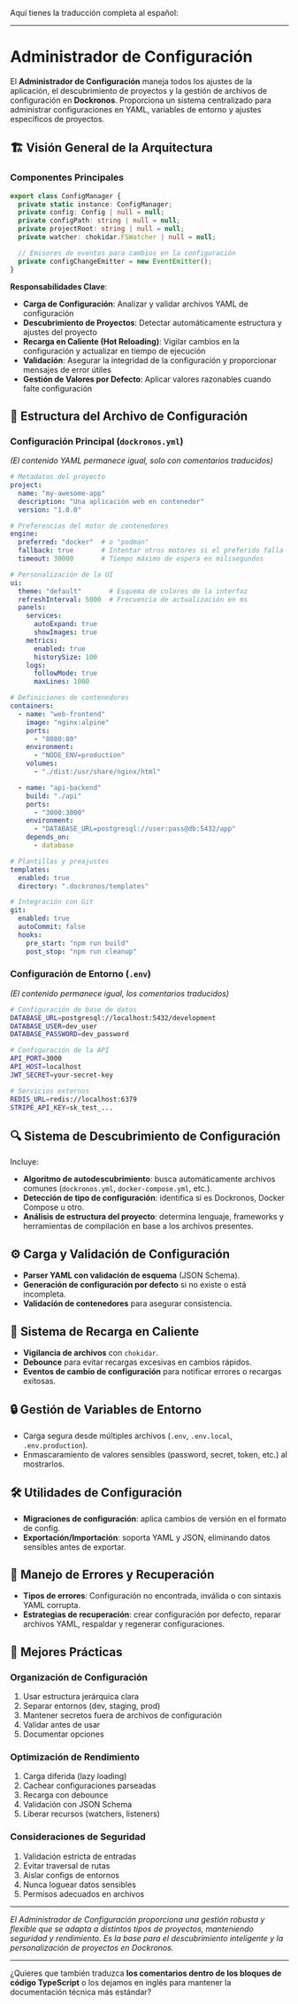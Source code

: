 Aquí tienes la traducción completa al español:

---

# Administrador de Configuración

El **Administrador de Configuración** maneja todos los ajustes de la aplicación, el descubrimiento de proyectos y la gestión de archivos de configuración en **Dockronos**. Proporciona un sistema centralizado para administrar configuraciones en YAML, variables de entorno y ajustes específicos de proyectos.

## 🏗️ Visión General de la Arquitectura

### Componentes Principales

```typescript
export class ConfigManager {
  private static instance: ConfigManager;
  private config: Config | null = null;
  private configPath: string | null = null;
  private projectRoot: string | null = null;
  private watcher: chokidar.FSWatcher | null = null;

  // Emisores de eventos para cambios en la configuración
  private configChangeEmitter = new EventEmitter();
}
```

**Responsabilidades Clave**:

* **Carga de Configuración**: Analizar y validar archivos YAML de configuración
* **Descubrimiento de Proyectos**: Detectar automáticamente estructura y ajustes del proyecto
* **Recarga en Caliente (Hot Reloading)**: Vigilar cambios en la configuración y actualizar en tiempo de ejecución
* **Validación**: Asegurar la integridad de la configuración y proporcionar mensajes de error útiles
* **Gestión de Valores por Defecto**: Aplicar valores razonables cuando falte configuración

## 📁 Estructura del Archivo de Configuración

### Configuración Principal (`dockronos.yml`)

*(El contenido YAML permanece igual, solo con comentarios traducidos)*

```yaml
# Metadatos del proyecto
project:
  name: "my-awesome-app"
  description: "Una aplicación web en contenedor"
  version: "1.0.0"

# Preferencias del motor de contenedores
engine:
  preferred: "docker"  # o "podman"
  fallback: true       # Intentar otros motores si el preferido falla
  timeout: 30000       # Tiempo máximo de espera en milisegundos

# Personalización de la UI
ui:
  theme: "default"       # Esquema de colores de la interfaz
  refreshInterval: 5000  # Frecuencia de actualización en ms
  panels:
    services:
      autoExpand: true
      showImages: true
    metrics:
      enabled: true
      historySize: 100
    logs:
      followMode: true
      maxLines: 1000

# Definiciones de contenedores
containers:
  - name: "web-frontend"
    image: "nginx:alpine"
    ports:
      - "8080:80"
    environment:
      - "NODE_ENV=production"
    volumes:
      - "./dist:/usr/share/nginx/html"

  - name: "api-backend"
    build: "./api"
    ports:
      - "3000:3000"
    environment:
      - "DATABASE_URL=postgresql://user:pass@db:5432/app"
    depends_on:
      - database

# Plantillas y preajustes
templates:
  enabled: true
  directory: ".dockronos/templates"

# Integración con Git
git:
  enabled: true
  autoCommit: false
  hooks:
    pre_start: "npm run build"
    post_stop: "npm run cleanup"
```

### Configuración de Entorno (`.env`)

*(El contenido permanece igual, los comentarios traducidos)*

```bash
# Configuración de base de datos
DATABASE_URL=postgresql://localhost:5432/development
DATABASE_USER=dev_user
DATABASE_PASSWORD=dev_password

# Configuración de la API
API_PORT=3000
API_HOST=localhost
JWT_SECRET=your-secret-key

# Servicios externos
REDIS_URL=redis://localhost:6379
STRIPE_API_KEY=sk_test_...
```

## 🔍 Sistema de Descubrimiento de Configuración

Incluye:

* **Algoritmo de autodescubrimiento**: busca automáticamente archivos comunes (`dockronos.yml`, `docker-compose.yml`, etc.).
* **Detección de tipo de configuración**: identifica si es Dockronos, Docker Compose u otro.
* **Análisis de estructura del proyecto**: determina lenguaje, frameworks y herramientas de compilación en base a los archivos presentes.

## ⚙️ Carga y Validación de Configuración

* **Parser YAML con validación de esquema** (JSON Schema).
* **Generación de configuración por defecto** si no existe o está incompleta.
* **Validación de contenedores** para asegurar consistencia.

## 🔄 Sistema de Recarga en Caliente

* **Vigilancia de archivos** con `chokidar`.
* **Debounce** para evitar recargas excesivas en cambios rápidos.
* **Eventos de cambio de configuración** para notificar errores o recargas exitosas.

## 🔒 Gestión de Variables de Entorno

* Carga segura desde múltiples archivos (`.env`, `.env.local`, `.env.production`).
* Enmascaramiento de valores sensibles (password, secret, token, etc.) al mostrarlos.

## 🛠️ Utilidades de Configuración

* **Migraciones de configuración**: aplica cambios de versión en el formato de config.
* **Exportación/Importación**: soporta YAML y JSON, eliminando datos sensibles antes de exportar.

## 🚨 Manejo de Errores y Recuperación

* **Tipos de errores**: Configuración no encontrada, inválida o con sintaxis YAML corrupta.
* **Estrategias de recuperación**: crear configuración por defecto, reparar archivos YAML, respaldar y regenerar configuraciones.

## 🎯 Mejores Prácticas

### Organización de Configuración

1. Usar estructura jerárquica clara
2. Separar entornos (dev, staging, prod)
3. Mantener secretos fuera de archivos de configuración
4. Validar antes de usar
5. Documentar opciones

### Optimización de Rendimiento

1. Carga diferida (lazy loading)
2. Cachear configuraciones parseadas
3. Recarga con debounce
4. Validación con JSON Schema
5. Liberar recursos (watchers, listeners)

### Consideraciones de Seguridad

1. Validación estricta de entradas
2. Evitar traversal de rutas
3. Aislar configs de entornos
4. Nunca loguear datos sensibles
5. Permisos adecuados en archivos

---

*El Administrador de Configuración proporciona una gestión robusta y flexible que se adapta a distintos tipos de proyectos, manteniendo seguridad y rendimiento. Es la base para el descubrimiento inteligente y la personalización de proyectos en Dockronos.*

---

¿Quieres que también traduzca **los comentarios dentro de los bloques de código TypeScript** o los dejamos en inglés para mantener la documentación técnica más estándar?
